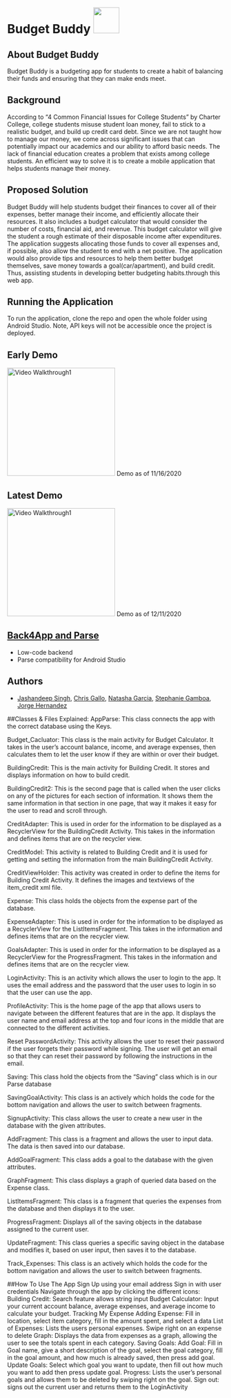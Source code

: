 #  Budget Buddy <img src="https://i.imgur.com/oM2Jsl2.png" width="60" height="60">

## About Budget Buddy
Budget Buddy is a budgeting app for students to create a habit of balancing their funds and ensuring that they can make ends meet.


## Background
According to “4 Common Financial Issues for College Students” by Charter College, college students misuse student loan money, fail to stick to a realistic budget, and build up credit card debt. Since we are not taught how to manage our money, we come across significant issues that can potentially impact our academics and our ability to afford basic needs. The lack of financial education creates a problem that exists among college students. An efficient way to solve it is to create a mobile application that helps students manage their money.

## Proposed Solution
Budget Buddy will help students budget their finances to cover all of their expenses, better manage their income, and efficiently allocate their resources. It also includes a budget calculator that would consider the number of costs, financial aid, and revenue. This budget calculator will give the student a rough estimate of their disposable income after expenditures. The application suggests allocating those funds to cover all expenses and, if possible, also allow the student to end with a net positive. The application would also provide tips and resources to help them better budget themselves, save money towards a goal(car/apartment), and build credit. Thus, assisting students in developing better budgeting habits.through this web app.


## Running the Application

To run the application, clone the repo and open the whole folder using Android Studio. Note, API keys will not be accessible once the project is deployed.

## Early Demo
<img src='https://recordit.co/QWbC9yJ7Bi.gif' title='Video Walkthrough' width='250' alt='Video Walkthrough1'>
Demo as of 11/16/2020

## Latest Demo
<img src='https://imgur.com/G44b5wa.gif' title='Video Walkthrough' width='250' alt='Video Walkthrough1'>
Demo as of 12/11/2020

## [Back4App and Parse](https://www.back4app.com/docs/get-started/welcome)
- Low-code backend
- Parse compatibility for Android Studio

## Authors
- [Jashandeep Singh](https://www.linkedin.com/in/-jashandeep-singh/), [Chris Gallo](https://www.linkedin.com/in/chrisgallo17/), [Natasha Garcia](https://www.linkedin.com/in/natasha-g-0451441b3/), [Stephanie Gamboa](https://www.linkedin.com/in/stephanie-gamboa-/), [Jorge Hernandez](https://www.linkedin.com/in/jorge-hernandez-ortega-77486418b/)

##Classes & Files Explained:
AppParse: This class connects the app with the correct database using the Keys.

Budget_Cacluator: This class is the main activity for Budget Calculator. It takes in the user’s account balance, income, and average expenses, then calculates them to let the user know if they are within or over their budget.

BuildingCredit: This is the main activity for Building Credit. It stores and displays information on how to build credit.

BuildingCredit2: This is the second page that is called when the user clicks on any of the pictures for each section of information. It shows them the same information in that section in one page, that way it makes it easy for the user to read and scroll through. 

CreditAdapter: This is used in order for the information to be displayed as a RecyclerView for the BuildingCredit Activity. This takes in the information and defines items that are on the recycler view. 

CreditModel: This activity is related to Building Credit and it is used for getting and setting the information from the main BuildingCredit Activity. 

CreditViewHolder: This activity was created in order to define the items for Building Credit Activity.  It defines the images and textviews of the item_credit xml file.

Expense: This class holds the objects from the expense part of the database.

ExpenseAdapter: This is used in order for the information to be displayed as a RecyclerView for the ListItemsFragment. This takes in the information and defines items that are on the recycler view. 

GoalsAdapter: This is used in order for the information to be displayed as a RecyclerView for the ProgressFragment. This takes in the information and defines items that are on the recycler view. 

LoginActivity: This is an activity which allows the user to login to the app. It uses the email address and the password that the user uses to login in so that the user can use the app.

ProfileActivity: This is the home page of the app that allows users to navigate between the different features that are in the app. It displays the user name and email address at the top and four icons in the middle that are connected to the different activities.

Reset PasswordActivity: This activity allows the user to reset their password if the user forgets their password while signing. The user will get an email so that they can reset their password by following the instructions in the email.

Saving: This class hold the objects from the “Saving” class which is in our Parse database

SavingGoalActivity: This class is an actively which holds the code for the bottom navigation and allows the user to switch between fragments. 

SignupActivity:  This class allows the user to create a new user in the database with the given attributes.

AddFragment: This class is a fragment and allows the user to input data. The data is then saved into our database.

AddGoalFragment: This class adds a goal to the database with the given attributes.

GraphFragment: This class displays a graph of queried data based on the Expense class.

ListItemsFragment: This class is a fragment that queries the expenses from the database and then displays it to the user.

ProgressFragment: Displays all of the saving objects in the database assigned to the current user.

UpdateFragment: This class queries a specific saving object in the database and modifies it, based on user input, then saves it to the database.

Track_Expenses: This class is an actively which holds the code for the bottom navigation and allows the user to switch between fragments. 


##How To Use The App 
Sign Up using your email address
Sign in with user credentials
Navigate through the app by clicking the different icons: 
Building Credit: Search feature allows string input
Budget Calculator: Input your current account balance, average expenses, and average income to calculate your budget.
Tracking My Expense
Adding Expense: Fill in location, select item category, fill in the amount spent, and select a data
List of Expenses: Lists the users personal expenses. Swipe right on an expense to delete
Graph: Displays the data from expenses as a graph, allowing the user to see the totals spent in each category.
Saving Goals:
Add Goal: Fill in Goal name, give a short description of the goal, select the goal category, fill in the goal amount, and how much is already saved, then press add goal.
Update Goals: Select which goal you want to update, then fill out how much you want to add then press update goal.
Progress: Lists the user’s personal goals and allows them to be deleted by swiping right on the goal.
Sign out: signs out the current user and returns them to the LoginActivity
